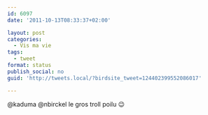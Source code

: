 ```yaml
---
id: 6097
date: '2011-10-13T08:33:37+02:00'

layout: post
categories:
  - Vis ma vie
tags:
  - tweet
format: status
publish_social: no
guid: 'http://tweets.local/?birdsite_tweet=124402399552086017'

---
```


@kaduma @nbirckel le gros troll poilu 😉
